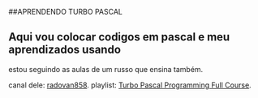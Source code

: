 ##APRENDENDO TURBO PASCAL
## Aqui vou colocar codigos em pascal e meu aprendizados usando 
estou seguindo as aulas de um russo que ensina também.

canal dele: [radovan858](https://www.youtube.com/@radovan858).
playlist: [Turbo Pascal Programming Full Course](https://www.youtube.com/watch?v=w9x3uLmOd94&list=PLA8k58F_ubbzuil6yVCsYmJITNZ5GKbP8).
